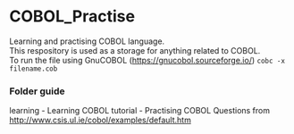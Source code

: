 # COBOL_Practise
Learning and practising COBOL language.
<br>
This respository is used as a storage for anything related to COBOL.
<br>
To run the file using GnuCOBOL (https://gnucobol.sourceforge.io/)
```cobc -x filename.cob```

### Folder guide
learning - Learning COBOL
tutorial - Practising COBOL Questions from http://www.csis.ul.ie/cobol/examples/default.htm